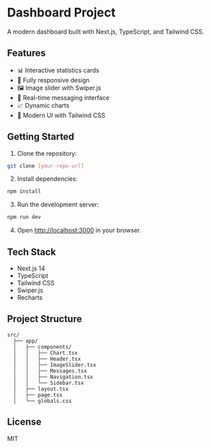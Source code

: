 # Dashboard Project

A modern dashboard built with Next.js, TypeScript, and Tailwind CSS.

## Features

- 📊 Interactive statistics cards
- 📱 Fully responsive design
- 🖼️ Image slider with Swiper.js
- 💬 Real-time messaging interface
- 📈 Dynamic charts
- 🎨 Modern UI with Tailwind CSS

## Getting Started

1. Clone the repository:

```bash
git clone [your-repo-url]
```

2. Install dependencies:

```bash
npm install
```

3. Run the development server:

```bash
npm run dev
```

4. Open [http://localhost:3000](http://localhost:3000) in your browser.

## Tech Stack

- Next.js 14
- TypeScript
- Tailwind CSS
- Swiper.js
- Recharts

## Project Structure

```
src/
  ├── app/
  │   ├── components/
  │   │   ├── Chart.tsx
  │   │   ├── Header.tsx
  │   │   ├── ImageSlider.tsx
  │   │   ├── Messages.tsx
  │   │   ├── Navigation.tsx
  │   │   └── Sidebar.tsx
  │   ├── layout.tsx
  │   ├── page.tsx
  │   └── globals.css
```

## License

MIT
